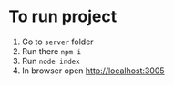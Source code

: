 # To run project

1. Go to `server` folder
1. Run there `npm i`
1. Run `node index`
1. In browser open [http://localhost:3005](http://localhost:3005)
